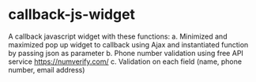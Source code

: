 # callback-js-widget
A callback javascript widget with these functions:
  a. Minimized and maximized pop up widget to callback using Ajax and instantiated function by passing json as parameter
  b. Phone number validation using free API service https://numverify.com/
  c. Validation on each field (name, phone number, email address)
  
